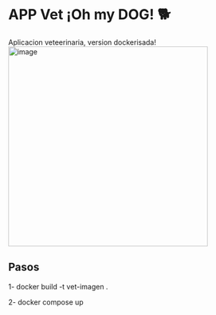 
  <h1>APP Vet ¡Oh my DOG! 🐕</h1>
  <p>
    Aplicacion veteerinaria, version dockerisada!
    
<img src="https://github.com/Tilk1/AppVet-Dockerisada/assets/24284918/aa9f06b5-24b4-4f78-9133-9d16726abd11" alt="image" width="400">


  </p>
</div>

## Pasos

1- docker build -t vet-imagen .

2- docker compose up
